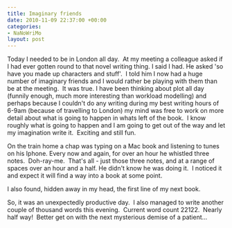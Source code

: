 ```yaml
---
title: Imaginary friends
date: 2010-11-09 22:37:00 +00:00
categories:
- NaNoWriMo
layout: post
---
```


Today I needed to be in London all day.  At my meeting a colleague asked if I had ever gotten round to that novel writing thing. I said I had. He asked 'so have you made up characters and stuff'.  I told him I now had a huge number of imaginary friends and I would rather be playing with them than be at the meeting.  It was true. I have been thinking about plot all day (funnily enough, much more interesting than workload modelling) and perhaps because I couldn't do any writing during my best writing hours of 6-9am (because of travelling to London) my mind was free to work on more detail about what is going to happen in whats left of the book.  I know roughly what is going to happen and I am going to get out of the way and let my imagination write it.  Exciting and still fun.

On the train home a chap was typing on a Mac book and listening to tunes on his Iphone. Every now and again, for over an hour he whistled three notes.  Doh-ray-me.  That's all - just those three notes, and at a range of spaces over an hour and a half. He didn't know he was doing it.  I noticed it and expect it will find a way into a book at some point.

I also found, hidden away in my head, the first line of my next book.

So, it was an unexpectedly productive day.  I also managed to write another couple of thousand words this evening.  Current word count 22122\.  Nearly half way!  Better get on with the next mysterious demise of a patient...
